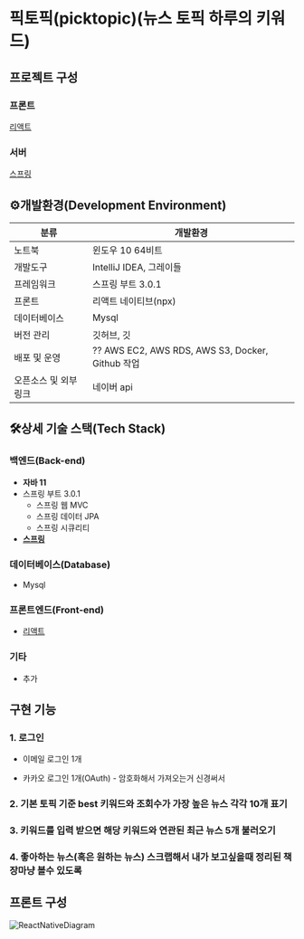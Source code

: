 # 픽토픽(picktopic)(뉴스 토픽 하루의 키워드)

## 프로젝트 구성

### 프론트

[리액트](https://sundries-in-myidea.tistory.com/125)



### 서버

[스프링](https://sundries-in-myidea.tistory.com/134)



## ⚙️개발환경(Development Environment)

| 분류                 | 개발환경                                                     |
| -------------------- | ------------------------------------------------------------ |
| 노트북               | 윈도우 10 64비트                                             |
| 개발도구             | IntelliJ IDEA, 그레이들                                      |
| 프레임워크           | 스프링 부트 3.0.1                                            |
| 프론트               | 리액트 네이티브(npx)                                         |
| 데이터베이스         | Mysql                                                        |
| 버전 관리            | 깃허브, 깃                                                   |
| 배포 및 운영         | ??                    AWS EC2, AWS RDS, AWS S3, Docker, Github 작업 |
| 오픈소스 및 외부링크 | 네이버 api                                                   |



## 🛠상세 기술 스택(Tech Stack)

### 백엔드(Back-end)

- **자바 11**
- 스프링 부트 3.0.1
  - 스프링 웹 MVC
  - 스프링 데이터 JPA
  - 스프링 시큐리티
- **[스프링](https://sundries-in-myidea.tistory.com/134)**

### 데이터베이스(Database)

- Mysql

### 프론트엔드(Front-end)

- [리액트](https://sundries-in-myidea.tistory.com/125)

### 기타

- 추가



## 구현 기능

### 1. 로그인

- 이메일 로그인 1개

- 카카오 로그인 1개(OAuth) - 암호화해서 가져오는거 신경써서



### 2. 기본 토픽 기준 best 키워드와 조회수가 가장 높은 뉴스 각각 10개 표기



### 3. 키워드를 입력 받으면 해당 키워드와 연관된 최근 뉴스 5개 불러오기



### 4. 좋아하는 뉴스(혹은 원하는 뉴스) 스크랩해서 내가 보고싶을때 정리된 책장마냥 볼수 있도록



## 프론트 구성
![ReactNativeDiagram](https://user-images.githubusercontent.com/76507017/211733346-9691ef30-589e-4579-b200-e126afb51849.svg)


